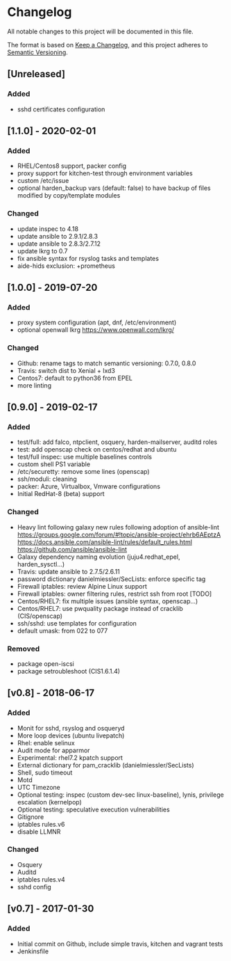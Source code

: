 # Changelog
All notable changes to this project will be documented in this file.

The format is based on [Keep a Changelog](https://keepachangelog.com/en/1.0.0/),
and this project adheres to [Semantic Versioning](https://semver.org/spec/v2.0.0.html).

## [Unreleased]

### Added
- sshd certificates configuration

## [1.1.0] - 2020-02-01

### Added
- RHEL/Centos8 support, packer config
- proxy support for kitchen-test through environment variables
- custom /etc/issue
- optional harden_backup vars (default: false) to have backup of files modified by copy/template modules

### Changed
- update inspec to 4.18
- update ansible to 2.9.1/2.8.3
- update ansible to 2.8.3/2.7.12
- update lkrg to 0.7
- fix ansible syntax for rsyslog tasks and templates
- aide-hids exclusion: +prometheus

## [1.0.0] - 2019-07-20

### Added
- proxy system configuration (apt, dnf, /etc/environment)
- optional openwall lkrg
https://www.openwall.com/lkrg/

### Changed
- Github: rename tags to match semantic versioning: 0.7.0, 0.8.0
- Travis: switch dist to Xenial + lxd3
- Centos7: default to python36 from EPEL
- more linting

## [0.9.0] - 2019-02-17

### Added
- test/full: add falco, ntpclient, osquery, harden-mailserver, auditd roles
- test: add openscap check on centos/redhat and ubuntu
- test/full inspec: use multiple baselines controls
- custom shell PS1 variable
- /etc/securetty: remove some lines (openscap)
- ssh/moduli: cleaning
- packer: Azure, Virtualbox, Vmware configurations
- Initial RedHat-8 (beta) support

### Changed
- Heavy lint following galaxy new rules following adoption of ansible-lint
https://groups.google.com/forum/#!topic/ansible-project/ehrb6AEptzA
https://docs.ansible.com/ansible-lint/rules/default_rules.html
https://github.com/ansible/ansible-lint
- Galaxy dependency naming evolution (juju4.redhat_epel, harden_sysctl...)
- Travis: update ansible to 2.7.5/2.6.11
- password dictionary danielmiessler/SecLists: enforce specific tag
- Firewall iptables: review Alpine Linux support
- Firewall iptables: owner filtering rules, restrict ssh from root [TODO]
- Centos/RHEL7: fix multiple issues (ansible syntax, openscap...)
- Centos/RHEL7: use pwquality package instead of cracklib (CIS/openscap)
- ssh/sshd: use templates for configuration
- default umask: from 022 to 077

### Removed
- package open-iscsi
- package setroubleshoot (CIS1.6.1.4)

## [v0.8] - 2018-06-17

### Added
- Monit for sshd, rsyslog and osqueryd
- More loop devices (ubuntu livepatch)
- Rhel: enable selinux
- Audit mode for apparmor
- Experimental: rhel7.2 kpatch support
- External dictionary for pam_cracklib (danielmiessler/SecLists)
- Shell, sudo timeout
- Motd
- UTC Timezone
- Optional testing: inspec (custom dev-sec linux-baseline), lynis, privilege escalation (kernelpop)
- Optional testing: speculative execution vulnerabilities
- Gitignore
- iptables rules.v6
- disable LLMNR

### Changed
- Osquery
- Auditd
- iptables rules.v4
- sshd config

## [v0.7] - 2017-01-30

### Added
- Initial commit on Github, include simple travis, kitchen and vagrant tests
- Jenkinsfile
